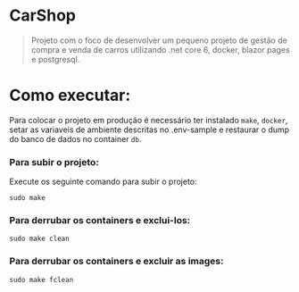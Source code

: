 # CarShop
> Projeto com o foco de desenvolver um pequeno projeto de gestão de compra e venda de carros utilizando .net core 6, docker, blazor pages e postgresql.

# Como executar:
Para colocar o projeto em produção é necessário ter instalado `make`, `docker`, setar as variaveis de ambiente descritas no .env-sample e restaurar o dump do banco de dados no container `db`.

### Para subir o projeto:
Execute os seguinte comando para subir o projeto:
```
sudo make
```

### Para derrubar os containers e exclui-los:
```
sudo make clean
```

### Para derrubar os containers e excluir as images:
```
sudo make fclean
```
